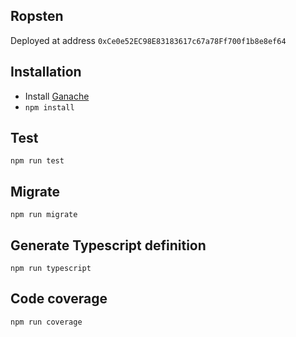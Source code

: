 ## Ropsten

Deployed at address `0xCe0e52EC98E83183617c67a78Ff700f1b8e8ef64`

## Installation

- Install [Ganache](https://github.com/trufflesuite/ganache/releases/latest)
- `npm install`

## Test

```
npm run test
```

## Migrate

```
npm run migrate
```

## Generate Typescript definition

```
npm run typescript
```

## Code coverage

```
npm run coverage
```
